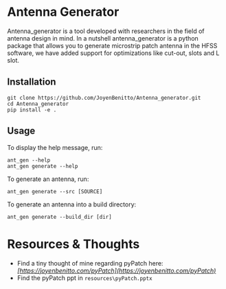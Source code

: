 # Antenna Generator
Antenna_generator is a tool developed with researchers in the field of antenna design in mind. In a nutshell antenna_generator is a python package that allows you to generate microstrip patch antenna in the HFSS software, we have added support for optimizations like cut-out, slots and L slot. 


## Installation

```shell
git clone https://github.com/JoyenBenitto/Antenna_generator.git
cd Antenna_generator
pip install -e .
```

## Usage

To display the help message, run:
```shell
ant_gen --help
ant_gen generate --help
```

To generate an antenna, run:
```shell
ant_gen generate --src [SOURCE]
```
To generate an antenna into a build directory:
```shell
ant_gen generate --build_dir [dir] 
```

# Resources & Thoughts

- Find a tiny thought of mine regarding pyPatch here: _[https://joyenbenitto.com/pyPatch](https://joyenbenitto.com/pyPatch)_
- Find the pyPatch ppt in `resources\pyPatch.pptx`
